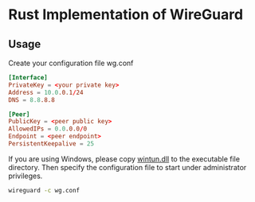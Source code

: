# Rust Implementation of WireGuard

## Usage

Create your configuration file wg.conf

```conf
[Interface]
PrivateKey = <your private key>
Address = 10.0.0.1/24
DNS = 8.8.8.8

[Peer]
PublicKey = <peer public key>
AllowedIPs = 0.0.0.0/0
Endpoint = <peer endpoint>
PersistentKeepalive = 25
```

If you are using Windows, please copy [wintun.dll](https://www.wintun.net) to the executable file directory. Then specify the configuration file to start under administrator privileges.

```bash
wireguard -c wg.conf
```
